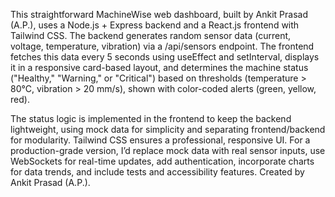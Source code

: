 This straightforward MachineWise web dashboard, built by Ankit Prasad (A.P.), uses a Node.js + Express backend and a React.js frontend with Tailwind CSS. The backend generates random sensor data (current, voltage, temperature, vibration) via a /api/sensors endpoint. The frontend fetches this data every 5 seconds using useEffect and setInterval, displays it in a responsive card-based layout, and determines the machine status ("Healthy," "Warning," or "Critical") based on thresholds (temperature > 80°C, vibration > 20 mm/s), shown with color-coded alerts (green, yellow, red).

The status logic is implemented in the frontend to keep the backend lightweight, using mock data for simplicity and separating frontend/backend for modularity. Tailwind CSS ensures a professional, responsive UI. For a production-grade version, I’d replace mock data with real sensor inputs, use WebSockets for real-time updates, add authentication, incorporate charts for data trends, and include tests and accessibility features. Created by Ankit Prasad (A.P.).